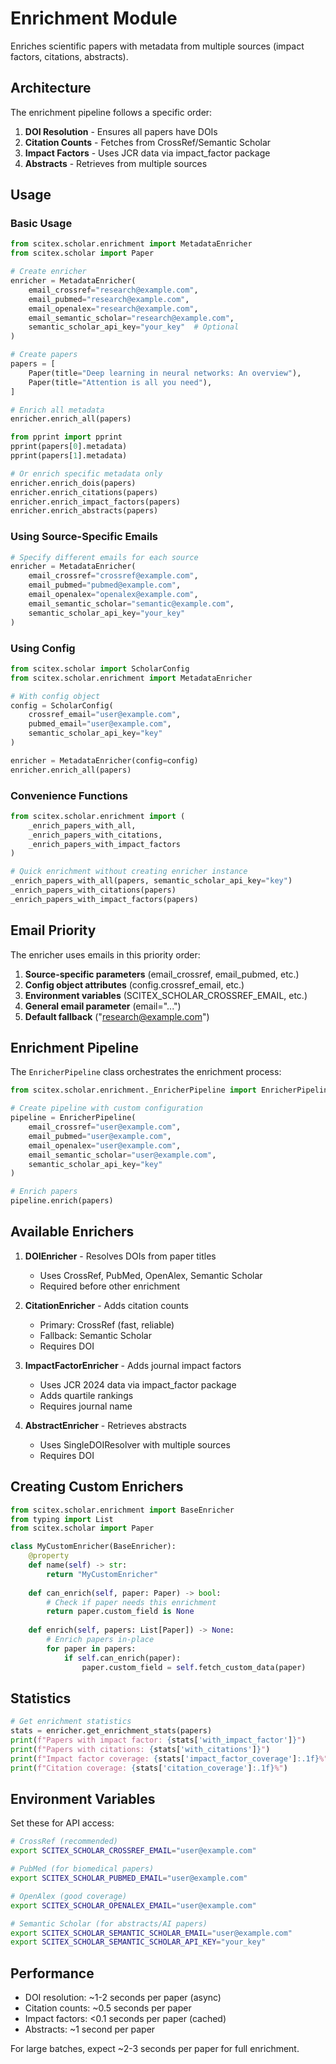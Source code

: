 <!-- ---
!-- Timestamp: 2025-07-27 20:41:09
!-- Author: ywatanabe
!-- File: /home/ywatanabe/proj/scitex_repo/src/scitex/scholar/enrichment/README.md
!-- --- -->

# Enrichment Module

Enriches scientific papers with metadata from multiple sources (impact factors, citations, abstracts).

## Architecture

The enrichment pipeline follows a specific order:

1. **DOI Resolution** - Ensures all papers have DOIs
2. **Citation Counts** - Fetches from CrossRef/Semantic Scholar
3. **Impact Factors** - Uses JCR data via impact_factor package
4. **Abstracts** - Retrieves from multiple sources

## Usage

### Basic Usage

```python
from scitex.scholar.enrichment import MetadataEnricher
from scitex.scholar import Paper

# Create enricher
enricher = MetadataEnricher(
    email_crossref="research@example.com",
    email_pubmed="research@example.com",
    email_openalex="research@example.com",
    email_semantic_scholar="research@example.com",
    semantic_scholar_api_key="your_key"  # Optional
)

# Create papers
papers = [
    Paper(title="Deep learning in neural networks: An overview"),
    Paper(title="Attention is all you need"),
]

# Enrich all metadata
enricher.enrich_all(papers)

from pprint import pprint
pprint(papers[0].metadata)
pprint(papers[1].metadata)

# Or enrich specific metadata only
enricher.enrich_dois(papers)
enricher.enrich_citations(papers)
enricher.enrich_impact_factors(papers)
enricher.enrich_abstracts(papers)
```

### Using Source-Specific Emails

```python
# Specify different emails for each source
enricher = MetadataEnricher(
    email_crossref="crossref@example.com",
    email_pubmed="pubmed@example.com",
    email_openalex="openalex@example.com",
    email_semantic_scholar="semantic@example.com",
    semantic_scholar_api_key="your_key"
)
```

### Using Config

```python
from scitex.scholar import ScholarConfig
from scitex.scholar.enrichment import MetadataEnricher

# With config object
config = ScholarConfig(
    crossref_email="user@example.com",
    pubmed_email="user@example.com",
    semantic_scholar_api_key="key"
)

enricher = MetadataEnricher(config=config)
enricher.enrich_all(papers)
```

### Convenience Functions

```python
from scitex.scholar.enrichment import (
    _enrich_papers_with_all,
    _enrich_papers_with_citations,
    _enrich_papers_with_impact_factors
)

# Quick enrichment without creating enricher instance
_enrich_papers_with_all(papers, semantic_scholar_api_key="key")
_enrich_papers_with_citations(papers)
_enrich_papers_with_impact_factors(papers)
```

## Email Priority

The enricher uses emails in this priority order:

1. **Source-specific parameters** (email_crossref, email_pubmed, etc.)
2. **Config object attributes** (config.crossref_email, etc.)
3. **Environment variables** (SCITEX_SCHOLAR_CROSSREF_EMAIL, etc.)
4. **General email parameter** (email="...")
5. **Default fallback** ("research@example.com")

## Enrichment Pipeline

The `EnricherPipeline` class orchestrates the enrichment process:

```python
from scitex.scholar.enrichment._EnricherPipeline import EnricherPipeline

# Create pipeline with custom configuration
pipeline = EnricherPipeline(
    email_crossref="user@example.com",
    email_pubmed="user@example.com",
    email_openalex="user@example.com",
    email_semantic_scholar="user@example.com",
    semantic_scholar_api_key="key"
)

# Enrich papers
pipeline.enrich(papers)
```

## Available Enrichers

1. **DOIEnricher** - Resolves DOIs from paper titles
   - Uses CrossRef, PubMed, OpenAlex, Semantic Scholar
   - Required before other enrichment

2. **CitationEnricher** - Adds citation counts
   - Primary: CrossRef (fast, reliable)
   - Fallback: Semantic Scholar
   - Requires DOI

3. **ImpactFactorEnricher** - Adds journal impact factors
   - Uses JCR 2024 data via impact_factor package
   - Adds quartile rankings
   - Requires journal name

4. **AbstractEnricher** - Retrieves abstracts
   - Uses SingleDOIResolver with multiple sources
   - Requires DOI

## Creating Custom Enrichers

```python
from scitex.scholar.enrichment import BaseEnricher
from typing import List
from scitex.scholar import Paper

class MyCustomEnricher(BaseEnricher):
    @property
    def name(self) -> str:
        return "MyCustomEnricher"
    
    def can_enrich(self, paper: Paper) -> bool:
        # Check if paper needs this enrichment
        return paper.custom_field is None
    
    def enrich(self, papers: List[Paper]) -> None:
        # Enrich papers in-place
        for paper in papers:
            if self.can_enrich(paper):
                paper.custom_field = self.fetch_custom_data(paper)
```

## Statistics

```python
# Get enrichment statistics
stats = enricher.get_enrichment_stats(papers)
print(f"Papers with impact factor: {stats['with_impact_factor']}")
print(f"Papers with citations: {stats['with_citations']}")
print(f"Impact factor coverage: {stats['impact_factor_coverage']:.1f}%")
print(f"Citation coverage: {stats['citation_coverage']:.1f}%")
```

## Environment Variables

Set these for API access:

```bash
# CrossRef (recommended)
export SCITEX_SCHOLAR_CROSSREF_EMAIL="user@example.com"

# PubMed (for biomedical papers)
export SCITEX_SCHOLAR_PUBMED_EMAIL="user@example.com"

# OpenAlex (good coverage)
export SCITEX_SCHOLAR_OPENALEX_EMAIL="user@example.com"

# Semantic Scholar (for abstracts/AI papers)
export SCITEX_SCHOLAR_SEMANTIC_SCHOLAR_EMAIL="user@example.com"
export SCITEX_SCHOLAR_SEMANTIC_SCHOLAR_API_KEY="your_key"
```

## Performance

- DOI resolution: ~1-2 seconds per paper (async)
- Citation counts: ~0.5 seconds per paper
- Impact factors: <0.1 seconds per paper (cached)
- Abstracts: ~1 second per paper

For large batches, expect ~2-3 seconds per paper for full enrichment.

<!-- EOF -->